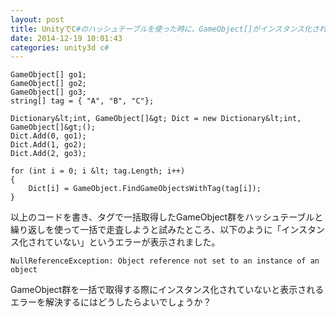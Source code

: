 ```yaml
---
layout: post
title: UnityでC#のハッシュテーブルを使った時に、GameObject[]がインスタンス化されない
date: 2014-12-19 10:01:43
categories: unity3d c#
---
```

```
GameObject[] go1;
GameObject[] go2;
GameObject[] go3;
string[] tag = { "A", "B", "C"};

Dictionary&lt;int, GameObject[]&gt; Dict = new Dictionary&lt;int, GameObject[]&gt;();
Dict.Add(0, go1);
Dict.Add(1, go2);
Dict.Add(2, go3);

for (int i = 0; i &lt; tag.Length; i++)
{
    Dict[i] = GameObject.FindGameObjectsWithTag(tag[i]);
}
```

<p>以上のコードを書き、タグで一括取得したGameObject群をハッシュテーブルと繰り返しを使って一括で走査しようと試みたところ、以下のように「インスタンス化されていない」というエラーが表示されました。</p>

```
NullReferenceException: Object reference not set to an instance of an object
```

<p>GameObject群を一括で取得する際にインスタンス化されていないと表示されるエラーを解決するにはどうしたらよいでしょうか？</p>
